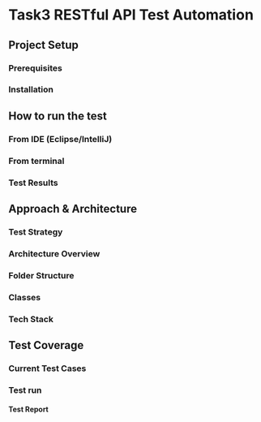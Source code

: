 # Task3 RESTful API Test Automation

## Project Setup

### Prerequisites

### Installation



## How to run the test

### From IDE (Eclipse/IntelliJ)

### From terminal

### Test Results

## Approach & Architecture

### Test Strategy

### Architecture Overview

### Folder Structure

### Classes 

### Tech Stack

## Test Coverage

### Current Test Cases

### Test run
#### Test Report

